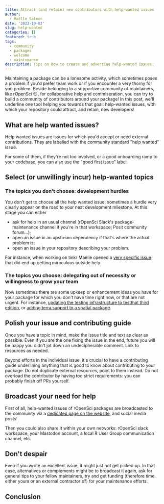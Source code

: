 ```yaml
---
title: Attract (and retain) new contributors with help-wanted issues
author:
  - Maëlle Salmon
date: '2023-10-03'
slug: help-wanted
categories: []
featured: true 
tags:
  - community
  - packages
  - welcome
  - maintenance
description: Tips on how to create and advertise help-wanted issues.
---
```


Maintaining a package can be a lonesome activity, which sometimes poses a problem if you'd prefer team work or if you encounter a very thorny for you problem.
Beside belonging to a supportive community of maintainers, like rOpenSci :wink:, for collaborative help and commiseration, you can try to build a community of contributors around your package!
In this post, we'll underline one tool helping you towards that goal: help-wanted issues, with which your repository could attract, and retain, new developers!

## What are help wanted issues?

Help wanted issues are issues for which you'd accept or need external contributions.
They are labelled with the community standard "help wanted" issue.

For some of them, if they're not too involved, or a good onboarding ramp to your codebase, you can also use the ["good first issue" label](https://docs.github.com/en/communities/setting-up-your-project-for-healthy-contributions/encouraging-helpful-contributions-to-your-project-with-labels).

## Select (or unwillingly incur) help-wanted topics

### The topics you don't choose: development hurdles

You don't get to choose all the help wanted issue: sometimes a hurdle very clearly appear on the road to your next development milestone.
At this stage you can either
- ask for help in an usual channel (rOpenSci Slack's package-maintenance channel if you're in that workspace; Posit community forum...);
- open an issue in an upstream dependency if that's where the actual problem is;
- open an issue in your repository describing your problem.

For instance, when working on tinkr Maëlle opened a [very specific issue](https://github.com/ropensci/tinkr/issues/9) that did end up getting miraculous outside help.

### The topics you choose: delegating out of necessity or willingness to grow your team

Now sometimes there are some upkeep or enhancement ideas you have for your package for which you don't have time right now, or that are not urgent.
For instance, [updating the testing infrastructure to testthat third edition](https://github.com/ropensci/geojsonio/issues/183), or [adding terra support to a spatial package](https://github.com/ropensci/landscapetools/issues/33).

## Polish your issue and contributing guide

Once you have a topic in mind, make the issue title and text as clear as possible.
Even if you are the one fixing the issue in the end, future you will be happy you didn't jot down an undecipherable comment.
Link to resources as needed.

Beyond efforts in the individual issue, it's crucial to have a contributing guide underlining anything that is good to know about contributing to your package.
Do not duplicate external resources, point to them instead.
Do not overload the contributor by having too strict requirements: you can probably finish off PRs yourself.

## Broadcast your need for help

First of all, help-wanted issues of rOpenSci packages are broadcasted to the community via a [dedicated page on the website](/help-wanted), and social media posts!

Then you could also share it within your own networks: rOpenSci slack workspace, your Mastodon account, a local R User Group communication channel, etc.

## Don't despair

Even if you wrote an excellent issue, it might just not get picked up.
In that case, alternatives or complements might be to broadcast it again, ask for general tips to your fellow maintainers, try and get funding (therefore time, either yours or an external contractor's?) for your maintenance efforts.

## Conclusion